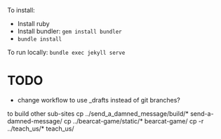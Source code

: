 To install:
- Install ruby
- Install bundler: `gem install bundler`
- `bundle install`

To run locally:
```bundle exec jekyll serve```

# TODO

- change workflow to use _drafts instead of git branches?

to build other sub-sites
cp ../send_a_damned_message/build/* send-a-damned-message/
cp ../bearcat-game/static/* bearcat-game/
cp -r ../teach_us/* teach_us/
